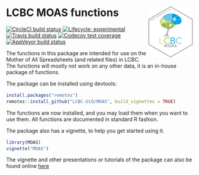 
<!-- README.md is generated from README.Rmd. Please edit that file -->

# LCBC MOAS functions <img src="man/figures/hex.png" align="right" alt="" width="120" />

<!-- badges: start -->

[![CircleCI build
status](https://circleci.com/gh/LCBC-UiO/MOAS.svg)](https://circleci.com/gh/LCBC-UiO/MOAS)
[![Lifecycle:
experimental](https://img.shields.io/badge/lifecycle-experimental-orange.svg)](https://www.tidyverse.org/lifecycle/#experimental)
[![Travis build
status](https://travis-ci.org/LCBC-UiO/MOAS.svg?branch=master)](https://travis-ci.org/LCBC-UiO/MOAS)
[![Codecov test
coverage](https://codecov.io/gh/LCBC-UiO/MOAS/branch/master/graph/badge.svg)](https://codecov.io/gh/LCBC-UiO/MOAS?branch=master)
[![AppVeyor build
status](https://ci.appveyor.com/api/projects/status/github/LCBC-UiO/MOAS?branch=master&svg=true)](https://ci.appveyor.com/project/LCBC-UiO/MOAS)
<!-- badges: end -->

The functions in this package are intended for use on the Mother of All
Spreadsheets (and related files) in LCBC. The functions will mostly not
work on any other data, it is an in-house package of functions.

The package can be installed using devtools:

``` r
install.packages("remotes")
remotes::install_github("LCBC-UiO/MOAS", build_vignettes = TRUE)
```

The functions are now installed, and you may load them when you want to
use them. All functions are documented in standard R fashion.

The package also has a vignette, to help you get started using it.

``` r
library(MOAS)
vignette("MOAS")
```

The vignette and other presentations or tutorials of the package can
also be found online [here](https://lcbc-uio.github.io/MOAS/)
